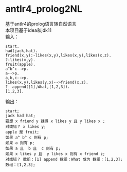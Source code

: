 # antlr4_prolog2NL
基于antlr4的prolog语言转自然语言  
本项目基于idea和jdk11  
输入：
```
start.
had(jack,hat).
friend(x,y):-likes(x,y),likes(x,y),likes(x,z).
?-likes(x,y).
fruit(apple).
a^b^c-->p.
a-->p.
a,b,c-->p.
likes(x,y),likes(y,x)-->friend(x,z).
?- append([1],What,[1,2,3]).
[1,2,3].
```  
输出：
```
start;
jack had hat;
要想 x friend y 就得 x likes y 且 y likes x ;
对或错？ x likes y;
apple 是 fruit;
如果 a^ b^ c 则有 p;
如果 a 则有 p;
如果 a 且  b 且  c 则有 p;
如果 x likes y 且  y likes x 则有 x friend z;
对或错？ 数组：[1] append 数组：What 成为 数组：[1,2,3];
数组：[1,2,3];
```
